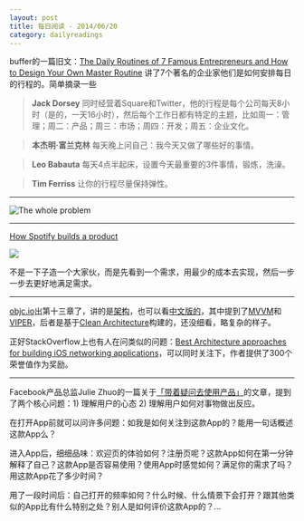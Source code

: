 ```yaml
---
layout: post
title: 每日阅读 - 2014/06/20
category: dailyreadings
---
```


buffer的一篇旧文：[The Daily Routines of 7 Famous Entrepreneurs and How to Design Your Own Master Routine](http://blog.bufferapp.com/the-daily-routines-of-famous-entrepreneurs-and-how-to-design-your-own-master-routine) 讲了7个著名的企业家他们是如何安排每日的行程的。简单摘录一些

> **Jack Dorsey** 同时经营着Square和Twitter，他的行程是每个公司每天8小时（是的，一天16小时），然后每个工作日都有特定的主题，比如周一：管理；周二：产品；周三：市场；周四：开发；周五：企业文化。

> **本杰明·富兰克林** 每天晚上问自己：我今天又做了哪些好的事情。

> **Leo Babauta** 每天4点半起床，设置今天最重要的3件事情，锻炼，洗澡。

> **Tim Ferriss** 让你的行程尽量保持弹性。

----

![The whole problem](http://matznerd.com/wp-content/uploads/2012/12/Bertrand-Russell-the-whole-problem-with-the-world-is-that-fools-and-fantatics-are-always-so-certain-of-themselves-wiser-pepole-so-full-of-doubts.jpeg)

----

[How Spotify builds a product](https://dl.dropboxusercontent.com/u/1018963/Articles/HowSpotifyBuildsProducts.pdf)

![](http://media-cache-ec0.pinimg.com/400x/24/74/e2/2474e2e7379f0cf3e79f7b003e8b29ac.jpg)

不是一下子造一个大家伙，而是先看到一个需求，用最少的成本去实现，然后一步一步去更好地满足需求。

----

[objc.io](http://objc.io)出第十三章了，讲的是[架构](http://www.objc.io/issue-13/)，也可以看[中文版的](http://objcio.cn/issue-13/)，其中提到了[MVVM](http://www.objc.io/issue-13/mvvm.html)和[VIPER](http://www.objc.io/issue-13/viper.html)，后者是基于[Clean Architecture](http://blog.8thlight.com/uncle-bob/2012/08/13/the-clean-architecture.html)构建的，还没细看，略复杂的样子。

正好StackOverflow上也有人在问类似的问题：[Best Architecture approaches for building iOS networking applications](http://stackoverflow.com/questions/24162051/best-architectural-approaches-for-building-ios-networking-applications-rest-cli)，可以同时关注下，作者提供了300个荣誉值作为奖励。

----

Facebook产品总监Julie Zhuo的一篇关于[「带着疑问去使用产品」](https://medium.com/the-year-of-the-looking-glass/how-to-do-a-product-critique-98b657050638)的文章，提到了两个核心问题：1) 理解用户的心态 2) 理解用户如何对事物做出反应。

在打开App前就可以问许多问题：如我是如何关注到这款App的？能用一句话概述这款App么？

进入App后，细细品味：欢迎页的体验如何？注册页呢？这款App如何在第一分钟解释了自己？这款App是否容易使用？使用App时感觉如何？满足你的需求了吗？用这款App花了多少时间？

用了一段时间后：自己打开的频率如何？什么时候、什么情景下会打开？跟其他类似的App比有什么特别之处？别人是如何评价这款App的？...

